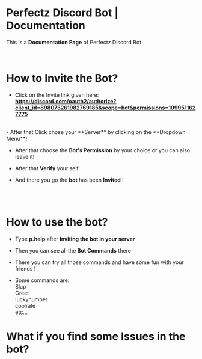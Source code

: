# Perfectz Discord Bot | Documentation

This is a **Documentation Page** of Perfectz Discord Bot

<br />

<!-- Staring the main tutorial -->

# How to Invite the Bot?

- Click on the Invite link given here: <br/> **https://discord.com/oauth2/authorize?client_id=898073261982769185&scope=bot&permissions=1099511627775**  
<br/>
- After that Click chose your **Server** by clicking on the **Dropdown Menu**!  

- After that choose the **Bot's Permission** by your choice or you can also leave it!

- After that **Verify** your self

- And there you go the **bot** has been **Invited** !


<br />
<br />

# How to use the bot?

- Type **p.help** after **inviting the bot in your server**

- Then you can see all the **Bot Commands** there

- There you can try all those commands and have some fun with your friends !

- Some commands are:<br />Slap<br />Greet<br />luckynumber<br />coolrate<br />etc...


# What if you find some **Issues** in the bot?


